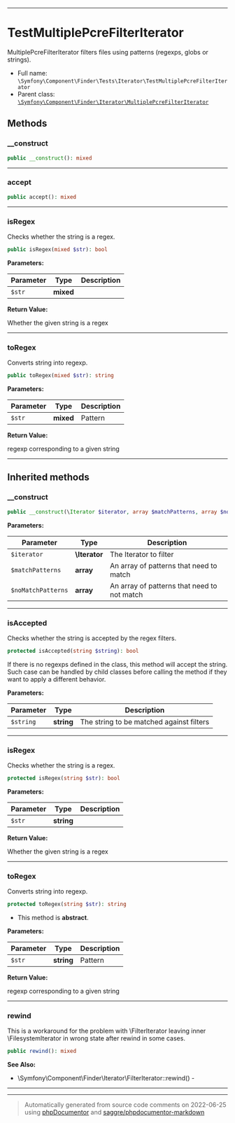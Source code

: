 ***

# TestMultiplePcreFilterIterator

MultiplePcreFilterIterator filters files using patterns (regexps, globs or strings).



* Full name: `\Symfony\Component\Finder\Tests\Iterator\TestMultiplePcreFilterIterator`
* Parent class: [`\Symfony\Component\Finder\Iterator\MultiplePcreFilterIterator`](../../Iterator/MultiplePcreFilterIterator.md)




## Methods


### __construct



```php
public __construct(): mixed
```











***

### accept



```php
public accept(): mixed
```











***

### isRegex

Checks whether the string is a regex.

```php
public isRegex(mixed $str): bool
```








**Parameters:**

| Parameter | Type | Description |
|-----------|------|-------------|
| `$str` | **mixed** |  |


**Return Value:**

Whether the given string is a regex



***

### toRegex

Converts string into regexp.

```php
public toRegex(mixed $str): string
```








**Parameters:**

| Parameter | Type | Description |
|-----------|------|-------------|
| `$str` | **mixed** | Pattern |


**Return Value:**

regexp corresponding to a given string



***


## Inherited methods


### __construct



```php
public __construct(\Iterator $iterator, array $matchPatterns, array $noMatchPatterns): mixed
```








**Parameters:**

| Parameter | Type | Description |
|-----------|------|-------------|
| `$iterator` | **\Iterator** | The Iterator to filter |
| `$matchPatterns` | **array** | An array of patterns that need to match |
| `$noMatchPatterns` | **array** | An array of patterns that need to not match |




***

### isAccepted

Checks whether the string is accepted by the regex filters.

```php
protected isAccepted(string $string): bool
```

If there is no regexps defined in the class, this method will accept the string.
Such case can be handled by child classes before calling the method if they want to
apply a different behavior.






**Parameters:**

| Parameter | Type | Description |
|-----------|------|-------------|
| `$string` | **string** | The string to be matched against filters |




***

### isRegex

Checks whether the string is a regex.

```php
protected isRegex(string $str): bool
```








**Parameters:**

| Parameter | Type | Description |
|-----------|------|-------------|
| `$str` | **string** |  |


**Return Value:**

Whether the given string is a regex



***

### toRegex

Converts string into regexp.

```php
protected toRegex(string $str): string
```




* This method is **abstract**.



**Parameters:**

| Parameter | Type | Description |
|-----------|------|-------------|
| `$str` | **string** | Pattern |


**Return Value:**

regexp corresponding to a given string



***

### rewind

This is a workaround for the problem with \FilterIterator leaving inner \FilesystemIterator in wrong state after
rewind in some cases.

```php
public rewind(): mixed
```










**See Also:**

* \Symfony\Component\Finder\Iterator\FilterIterator::rewind() - 

***


***
> Automatically generated from source code comments on 2022-06-25 using [phpDocumentor](http://www.phpdoc.org/) and [saggre/phpdocumentor-markdown](https://github.com/Saggre/phpDocumentor-markdown)

